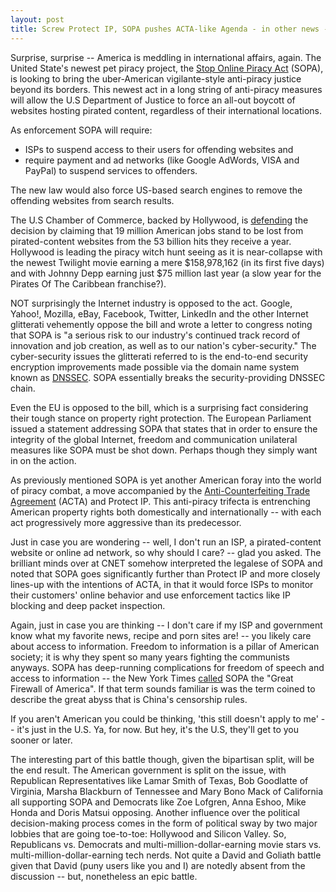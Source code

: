 ```yaml
---
layout: post
title: Screw Protect IP, SOPA pushes ACTA-like Agenda - in other news - holy Anti-Piracy acronyms Batman!
---
```


Surprise, surprise -- America is meddling in international affairs, again. The United State's newest pet piracy project, the <a href="http://en.wikipedia.org/wiki/Stop_Online_Piracy_Act">Stop Online Piracy Act</a> (SOPA), is looking to bring the uber-American vigilante-style anti-piracy justice beyond its borders.  This newest act in a long string of anti-piracy measures will allow the U.S Department of Justice to force an all-out boycott of websites hosting pirated content, regardless of their international locations.

As enforcement SOPA will require:

- ISPs to suspend access to their users for offending websites and
- require payment and ad networks (like Google AdWords, VISA and PayPal) to suspend services to offenders.

The new law would also force US-based search engines to remove the offending websites from search results. 

The U.S Chamber of Commerce, backed by Hollywood, is <a href="http://www.washingtonpost.com/blogs/2chambers/post/stop-online-piracy-act-sopa-pits-yahoo-google-against-us-chamber-of-commerce/2011/11/17/gIQAk5XiUN_blog.html">defending</a> the decision by claiming that 19 million American jobs stand to be lost from pirated-content websites from the 53 billion hits they receive a year. Hollywood is leading the piracy witch hunt seeing as it is near-collapse with the newest Twilight movie earning a mere $158,978,162 (in its first five days) and with Johnny Depp earning just $75 million last year (a slow year for the Pirates Of The Caribbean franchise?).

NOT surprisingly the Internet industry is opposed to the act. Google, Yahoo!, Mozilla, eBay, Facebook, Twitter, LinkedIn and the other Internet glitterati vehemently oppose the bill and wrote a letter to congress noting that SOPA is "a serious risk to our industry's continued track record of innovation and job creation, as well as to our nation's cyber-security." The cyber-security issues the glitterati referred to is the end-to-end security encryption improvements made possible via the domain name system known as <a href="http://en.wikipedia.org/wiki/Domain_Name_System_Security_Extensions">DNSSEC</a>. SOPA essentially breaks the security-providing DNSSEC chain. 

Even the EU is opposed to the bill, which is a surprising fact considering their tough stance on property right protection. The European Parliament issued a statement addressing SOPA that states that in order to ensure the integrity of the global Internet, freedom and communication unilateral measures like SOPA must be shot down. Perhaps though they simply want in on the action.

As previously mentioned SOPA is yet another American foray into the world of piracy combat, a move accompanied by the <a href="http://brajeshwar.wpengine.com/2011/the-super-secrective-anti-counterfeiting-trade-agreement-gives-the-finger-to-citizens-ngos-and-international-governing-bodies/">Anti-Counterfeiting Trade Agreement</a> (ACTA) and Protect IP. This anti-piracy trifecta is entrenching American property rights both domestically and internationally -- with each act progressively more aggressive than its predecessor. 

Just in case you are wondering -- well, I don't run an ISP, a pirated-content website or online ad network, so why should I care? -- glad you asked. The brilliant minds over at CNET somehow interpreted the legalese of SOPA and noted that SOPA goes significantly further than Protect IP and more closely lines-up with the intentions of ACTA, in that it would force ISPs to monitor their customers' online behavior and use enforcement tactics like IP blocking and deep packet inspection.

Again, just in case you are thinking -- I don't care if my ISP and government know what my favorite news, recipe and porn sites are! -- you likely care about access to information. Freedom to information is a pillar of American society; it is why they spent so many years fighting the communists anyways. SOPA has deep-running complications for freedom of speech and access to information -- the New York Times <a href="http://www.nytimes.com/2011/11/16/opinion/firewall-law-could-infringe-on-free-speech.html">called</a> SOPA the "Great Firewall of America". If that term sounds familiar is was the term coined to describe the great abyss that is China's censorship rules. 

If you aren't American you could be thinking, 'this still doesn't apply to me' -- it's just in the U.S. Ya, for now. But hey, it's the U.S, they'll get to you sooner or later.

The interesting part of this battle though, given the bipartisan split, will be the end result. The American government is split on the issue, with Republican Representatives like Lamar Smith of Texas, Bob Goodlatte of Virginia, Marsha Blackburn of Tennessee and Mary Bono Mack of California all supporting SOPA and Democrats like Zoe Lofgren, Anna Eshoo, Mike Honda and Doris Matsui opposing. Another influence over the political decision-making process comes in the form of political sway by two major lobbies that are going toe-to-toe: Hollywood and Silicon Valley. So, Republicans vs. Democrats and multi-million-dollar-earning movie stars vs. multi-million-dollar-earning tech nerds. Not quite a David and Goliath battle given that David (puny users like you and I) are notedly absent from the discussion -- but, nonetheless an epic battle.
